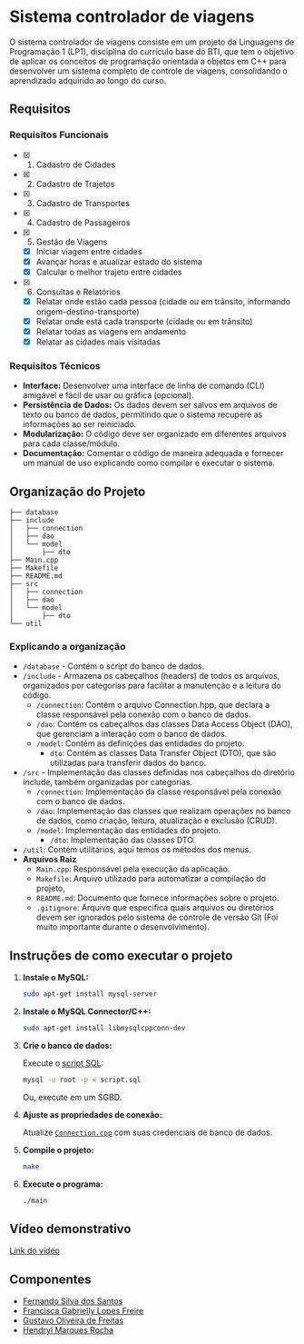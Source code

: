 # Sistema controlador de viagens

O sistema controlador de viagens consiste em um projeto da Linguagens de Programação 1 (LP1), disciplina do currículo base do BTI, que tem o objetivo de aplicar os conceitos de programação orientada a objetos em C++ para desenvolver um sistema completo de controle de viagens, consolidando o aprendizado adquirido ao longo do curso.

## Requisitos

### Requisitos Funcionais

- [x] 1. Cadastro de Cidades
- [x] 2. Cadastro de Trajetos
- [x] 3. Cadastro de Transportes
- [x] 4. Cadastro de Passageiros
- [x] 5. Gestão de Viagens
  - [x] Iniciar viagem entre cidades
  - [x] Avançar horas e atualizar estado do sistema
  - [x] Calcular o melhor trajeto entre cidades
- [x] 6. Consultas e Relatórios
  - [x] Relatar onde estão cada pessoa (cidade ou em trânsito, informando origem-destino-transporte)
  - [x] Relatar onde está cada transporte (cidade ou em trânsito)
  - [x] Relatar todas as viagens em andamento
  - [x] Relatar as cidades mais visitadas

### Requisitos Técnicos

- **Interface:** Desenvolver uma interface de linha de comando (CLI) amigável e fácil de usar ou gráfica (opcional).
- **Persistência de Dados:** Os dados devem ser salvos em arquivos de texto ou banco de dados, permitindo que o sistema recupere as informações ao ser reiniciado.
- **Modularização:** O código deve ser organizado em diferentes arquivos para cada classe/módulo.
- **Documentação:** Comentar o código de maneira adequada e fornecer um manual de uso explicando como compilar e executar o sistema.

## Organização do Projeto

```plantex
├── database
├── include
│   ├── connection
│   ├── dao
│   └── model
│       ├── dto
├── Main.cpp
├── Makefile
├── README.md
├── src
│   ├── connection
│   ├── dao
│   └── model
│       ├── dto
└── util
```

### Explicando a organização

- `/database` - Contém o script do banco de dados.
- `/include` - Armazena os cabeçalhos (headers) de todos os arquivos, organizados por categorias para facilitar a manutenção e a leitura do código.
  - `/connection`: Contém o arquivo Connection.hpp, que declara a classe responsável pela conexão com o banco de dados.
  - `/dao`: Contém os cabeçalhos das classes Data Access Object (DAO), que gerenciam a interação com o banco de dados.
  - `/model`: Contém as definições das entidades do projeto.
    - `dto`: Contém as classes Data Transfer Object (DTO), que são utilizadas para transferir dados do banco.
- `/src` - Implementação das classes definidas nos cabeçalhos do diretório include, também organizadas por categorias.
  - `/connection`: Implementação da classe responsável pela conexão com o banco de dados.
  - `/dao`: Implementação das classes que realizam operações no banco de dados, como criação, leitura, atualização e exclusão (CRUD).
  - `/model`: Implementação das entidades do projeto.
    - `/dto`: Implementação das classes DTO.
- `/util`: Contém utilitários, aqui temos os métodos dos menus.
- **Arquivos Raiz**
  - `Main.cpp`: Responsável pela execução da aplicação.
  - `Makefile`: Arquivo utilizado para automatizar a compilação do projeto,
  - `README.md`: Documento que fornece informações sobre o projeto.
  - `.gitignore`: Arquivo que especifica quais arquivos ou diretórios devem ser ignorados pelo sistema de controle de versão Git (Foi muito importante durante o desenvolvimento).

## Instruções de como executar o projeto

1. **Instale o MySQL:**

   ```bash
   sudo apt-get install mysql-server
   ```

2. **Instale o MySQL Connector/C++:**

   ```bash
   sudo apt-get install libmysqlcppconn-dev
   ```

3. **Crie o banco de dados:**

   Execute o [script SQL](database/script.sql):

   ```bash
   mysql -u root -p < script.sql
   ```

    Ou, execute em um SGBD.

4. **Ajuste as propriedades de conexão:**

   Atualize [`Connection.cpp`](src/connection/Connection.cpp) com suas credenciais de banco de dados.

5. **Compile o projeto:**

   ```bash
   make
   ```

6. **Execute o programa:**

   ```bash
   ./main
   ```

<!-- ## Explicação das funcionalidades

1. Cadastro de Cidades
2. Cadastro de Trajetos
3. Cadastro de Transportes
4. Cadastro de Passageiros
5. Gestão de Viagens
   5.1. Iniciar viagem entre cidades
   5.2. Avançar horas e atualizar estado do sistema
   5.3. Calcular o melhor trajeto entre cidades
6. Consultas e Relatórios
  6.1. Relatar onde estão cada pessoa (cidade ou em trânsito, informando origem-destino-transporte)
  6.2. Relatar onde está cada transporte (cidade ou em trânsito)
  6.3. Relatar todas as viagens em andamento
  6.4. Relatar as cidades mais visitadas -->

## Vídeo demonstrativo

[Link do vídeo]()

## Componentes

- [Fernando Silva dos Santos](https://github.com/nandosannn)
- [Francisca Gabrielly Lopes Freire](https://github.com/gabrielly-freire)
- [Gustavo Oliveira de Freitas](https://github.com/Gustaa13)
- [Hendryl Marques Rocha](https://github.com/Ndryl)
